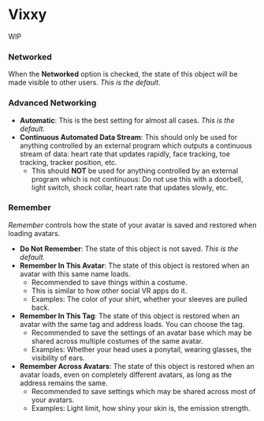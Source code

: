 # Vixxy

WIP

### Networked

When the **Networked** option is checked, the state of this object will be made visible to other users. *This is the default.*

### Advanced Networking

- **Automatic**: This is the best setting for almost all cases. *This is the default.*
- **Continuous Automated Data Stream**: This should only be used for anything controlled by an external program which outputs a
  continuous stream of data: heart rate that updates rapidly, face tracking, toe tracking, tracker position, etc.
  - This should **NOT** be used for anything controlled by an external program which is not continuous:
    Do not use this with a doorbell, light switch, shock collar, heart rate that updates slowly, etc.

### Remember

*Remember* controls how the state of your avatar is saved and restored when loading avatars.

- **Do Not Remember**: The state of this object is not saved. *This is the default.*
- **Remember In This Avatar**: The state of this object is restored when an avatar with this same name loads.
  - Recommended to save things within a costume.
  - This is similar to how other social VR apps do it.
  - Examples: The color of your shirt, whether your sleeves are pulled back.
- **Remember In This Tag**: The state of this object is restored when an avatar with the same tag and address loads. You can choose the tag.
  - Recommended to save the settings of an avatar base which may be shared across multiple costumes of the same avatar.
  - Examples: Whether your head uses a ponytail, wearing glasses, the visibility of ears.
- **Remember Across Avatars**: The state of this object is restored when an avatar loads, even on completely different avatars, as long as the address remains the same.
  - Recommended to save settings which may be shared across most of your avatars.
  - Examples: Light limit, how shiny your skin is, the emission strength.
